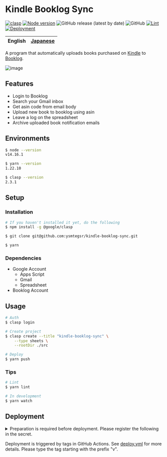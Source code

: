 # Kindle Booklog Sync

[![clasp](https://img.shields.io/badge/built%20with-clasp-4285f4.svg)](https://github.com/google/clasp)
[![Node version](https://img.shields.io/badge/node-v14.16.1-blue)](https://github.com/ysmtegsr/kindle-booklog-sync)
![GitHub release (latest by date)](https://img.shields.io/github/v/release/ysmtegsr/kindle-booklog-sync)
![GitHub](https://img.shields.io/github/license/ysmtegsr/kindle-booklog-sync)
[![Lint](https://github.com/ysmtegsr/kindle-booklog-sync/actions/workflows/lint.yml/badge.svg)](https://github.com/ysmtegsr/kindle-booklog-sync/actions/workflows/lint.yml)
[![Deployment](https://github.com/ysmtegsr/kindle-booklog-sync/actions/workflows/deploy.yml/badge.svg)](https://github.com/ysmtegsr/kindle-booklog-sync/actions/workflows/deploy.yml)

| English | [Japanese](https://github.com/ysmtegsr/kindle-booklog-sync/blob/main/README.ja.md) |
| --- | --- |

A program that automatically uploads books purchased on [Kindle](https://www.amazon.co.jp/ranking?type=top-sellers&ref_=nav_cs_bestsellers_1837a9214239486ba2b00680c5ef8837) to [Booklog](https://booklog.jp).

![image](https://user-images.githubusercontent.com/38056766/124377095-2fa69580-dce5-11eb-9d14-e14891e6f168.png)

## Features

- Login to Booklog
- Search your Gmail inbox
- Get asin code from email body
- Upload new book to booklog using asin
- Leave a log on the spreadsheet
- Archive uploaded book notification emails

## Environments

```sh
$ node --version
v14.16.1

$ yarn --version
1.22.10

$ clasp --version
2.3.1
```

## Setup

### Installation

```sh
# If you haven't installed it yet, do the following
$ npm install -g @google/clasp

$ git clone git@github.com:ysmtegsr/kindle-booklog-sync.git

$ yarn
```

### Dependencies

- Google Account
  - Apps Script
  - Gmail
  - Spreadsheet
- Booklog Account

## Usage

```sh
# Auth
$ clasp login

# Create project
$ clasp create --title "kindle-booklog-sync" \
    --type sheets \
    --rootDir ./src

# Deploy
$ yarn push
```

### Tips

```sh
# Lint
$ yarn lint

# In development
$ yarn watch
```

## Deployment

<details><summary>Preparation is required before deployment. Please register the following in the secret.</summary>

You can go to that page with `Your Repository TOP` > `Settings` > `Secrets`.

![](https://user-images.githubusercontent.com/38056766/124621061-ee64e000-deb4-11eb-80bf-9bd9ffed7cdc.png)

</details>

Deployment is triggered by tags in GitHub Actions. See [deploy.yml](https://github.com/ysmtegsr/kindle-booklog-sync/blob/main/.github/workflows/deploy.yml) for more details.
Please type the tag starting with the prefix "v".
